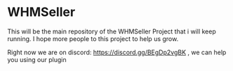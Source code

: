 # WHMSeller

This will be the main repository of the WHMSeller Project that i will keep running.
I hope more people to this project to help us grow.

Right now we are on discord: https://discord.gg/BEgDp2vgBK , we can help you using our plugin
